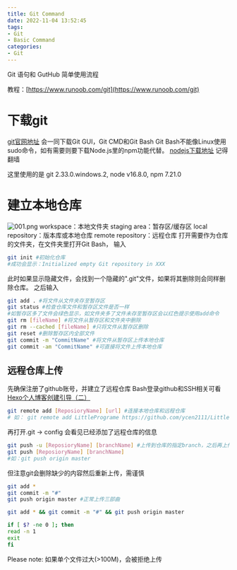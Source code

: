 ```yaml
---
title: Git Command
date: 2022-11-04 13:52:45
tags:
- Git
- Basic Command
categories: 
- Git
---
```


Git 语句和 GutHub 简单使用流程

<!-- more -->

教程：[https://www.runoob.com/git](https://www.runoob.com/git)

# 下载git
[git官网地址](https://gitforwindows.org/)
会一同下载Git GUI，Git CMD和Git Bash
Git Bash不能像Linux使用sudo命令，如有需要则要下载Node.js里的npm功能代替。
[nodejs下载地址](https://nodejs.org/en/download/)
记得翻墙

这里使用的是 git 2.33.0.windows.2, node v16.8.0, npm 7.21.0

# 建立本地仓库
![001.png](001.png)
workspace：本地文件夹
staging area：暂存区/缓存区
local repository：版本库或本地仓库
remote repository：远程仓库
打开需要作为仓库的文件夹，在文件夹里打开Git Bash，
输入
``` Bash
git init #初始化仓库
#成功会显示：Initialized empty Git repository in XXX
```
此时如果显示隐藏文件，会找到一个隐藏的".git"文件，如果将其删除则会同样删除仓库。
之后输入
``` Bash
git add . #将文件从文件夹存至暂存区
git status #检查仓库文件和暂存区文件是否一样
#如暂存区多了文件会绿色显示，如文件夹多了文件未存至暂存区会以红色提示使用add命令
git rm [fileName] #将文件从暂存区和文件夹中删除
git rm --cached [fileName] #只将文件从暂存区删除
git reset #删除暂存区内全部文件
git commit -m "CommitName" #将文件从暂存区上传本地仓库
git commit -am "CommitName" #可直接将文件上传本地仓库
```

## 远程仓库上传
先确保注册了github账号，并建立了远程仓库
Bash登录github和SSH相关可看[Hexo个人博客创建引导（二）](https://pipirima.top/Hexo%E4%B8%AA%E4%BA%BA%E5%8D%9A%E5%AE%A2%E5%88%9B%E5%BB%BA%E5%BC%95%E5%AF%BC/Hexo%E4%B8%AA%E4%BA%BA%E5%8D%9A%E5%AE%A2%E5%88%9B%E5%BB%BA%E5%BC%95%E5%AF%BC%EF%BC%88%E4%BA%8C%EF%BC%89-cee5c8cdb4b0/#%E7%94%9F%E6%88%90SSH)
``` Bash
git remote add [ReposioryName] [url] #连接本地仓库和远程仓库
# 如： git remote add LittlePrograme https://github.com/ycen2111/Little-Programe.git
```
再打开.git -> config 会看见已经添加了远程仓库的信息
``` Bash
git push -u [ReposioryName] [branchName] #上传到仓库的指定branch，之后再上传就不用输入-u了，已经指定该branch为默认branch了
git push [ReposioryName] [branchName]
#如：git push origin master
```

但注意git会删除缺少的内容然后重新上传，需谨慎
``` Bash
git add *
git commit -m "#"
git push origin master #正常上传三部曲

git add * && git commit -m "#" && git push origin master

if [ $? -ne 0 ]; then
read -n 1
exit
fi
```

Please note: 如果单个文件过大(>100M)，会被拒绝上传